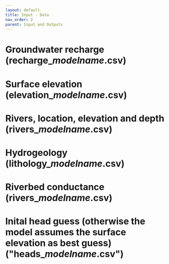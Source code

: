 ```yaml
---
layout: default
title: Input - Data
nav_order: 2
parent: Input and Outputs
---
```


# Groundwater recharge (recharge_*modelname*.csv)

# Surface elevation (elevation_*modelname*.csv)

# Rivers, location, elevation and depth (rivers_*modelname*.csv)

# Hydrogeology (lithology_*modelname*.csv)

# Riverbed conductance (rivers_*modelname*.csv)

# Inital head guess (otherwise the model assumes the surface elevation as best guess) ("heads_*modelname*.csv")
